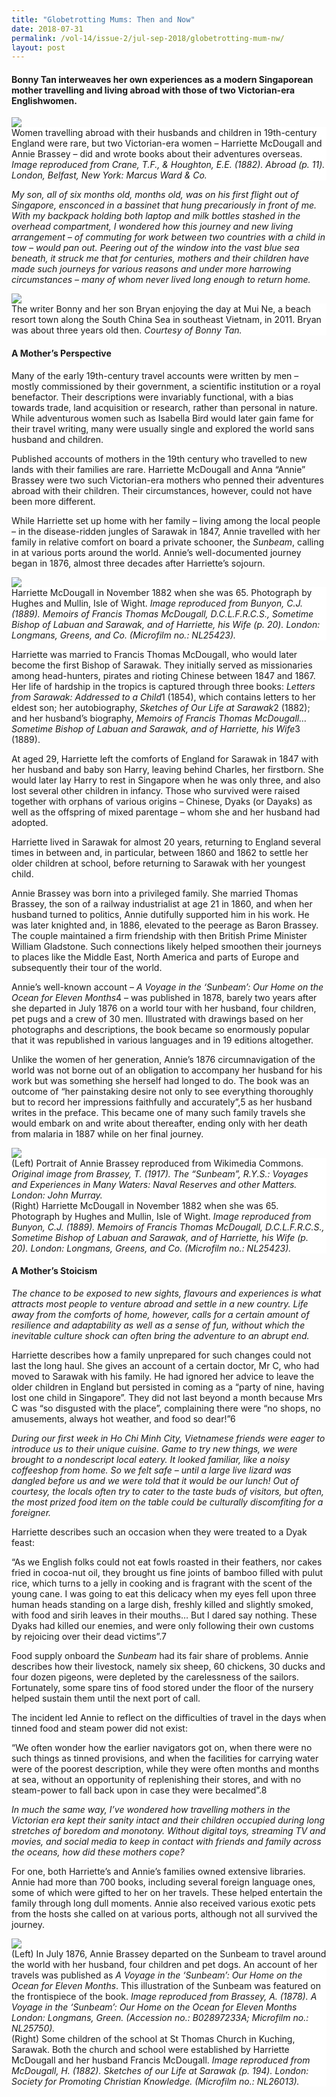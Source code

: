 ```yaml
---
title: "Globetrotting Mums: Then and Now"
date: 2018-07-31
permalink: /vol-14/issue-2/jul-sep-2018/globetrotting-mum-nw/
layout: post
---
```

#### **Bonny Tan** interweaves her own experiences as a modern Singaporean mother travelling and living abroad with those of two Victorian-era Englishwomen.

<img src="/images/Vol-14-issue-2/globetrotting-mums/Globetrotting1.JPG">
<div style="background-color: white;">Women travelling abroad with their husbands and children in 19th-century England were rare, but two Victorian-era women – Harriette McDougall and Annie Brassey – did and wrote books about their adventures overseas. <i>Image reproduced from Crane, T.F., & Houghton, E.E. (1882). Abroad (p. 11). London, Belfast, New York: Marcus Ward & Co.</i></div>

*My son, all of six months old, months old, was on his first flight out of Singapore, ensconced in a bassinet that hung precariously in front of me. With my backpack holding both laptop and milk bottles stashed in the overhead compartment, I wondered how this journey and new living arrangement – of commuting for work between two countries with a child in tow – would pan out. Peering out of the window into the vast blue sea beneath, it struck me that for centuries, mothers and their children have made such journeys for various reasons and under more harrowing circumstances – many of whom never lived long enough to return home.*

<img src="/images/Vol-14-issue-2/globetrotting-mums/Globetrotting2.JPG">
<div style="background-color: white;">The writer Bonny and her son Bryan enjoying the day at Mui Ne, a beach resort town along the South China Sea in southeast Vietnam, in 2011. Bryan was about three years old then. <i>Courtesy of Bonny Tan.</i></div>

#### **A Mother’s Perspective**

Many of the early 19th-century travel accounts were written by men – mostly commissioned by their government, a scientific institution or a royal benefactor. Their descriptions were invariably functional, with a bias towards trade, land acquisition or research, rather than personal in nature. While adventurous women such as Isabella Bird would later gain fame for their travel writing, many were usually single and explored the world sans husband and children.

Published accounts of mothers in the 19th century who travelled to new lands with their families are rare. Harriette McDougall and Anna “Annie” Brassey were two such Victorian-era mothers who penned their adventures abroad with their children. Their circumstances, however, could not have been more different.

While Harriette set up home with her family – living among the local people – in the disease-ridden jungles of Sarawak in 1847, Annie travelled with her family in relative comfort on board a private schooner, the *Sunbeam*, calling in at various ports around the world. Annie’s well-documented journey began in 1876, almost three decades after Harriette’s sojourn.

<img src="/images/Vol-14-issue-2/globetrotting-mums/Globetrotting3.JPG">
<div style="background-color: white;">Harriette McDougall in November 1882 when she was 65. Photograph by Hughes and Mullin, Isle of Wight. <i>Image reproduced from Bunyon, C.J. (1889). Memoirs of Francis Thomas McDougall, D.C.L.F.R.C.S., Sometime Bishop of Labuan and Sarawak, and of Harriette, his Wife (p. 20). London: Longmans, Greens, and Co. (Microfilm no.: NL25423).</i></div>

Harriette was married to Francis Thomas McDougall, who would later become the first Bishop of Sarawak. They initially served as missionaries among head-hunters, pirates and rioting Chinese between 1847 and 1867. Her life of hardship in the tropics is captured through three books: *Letters from Sarawak: Addressed to a Child*1 (1854), which contains letters to her eldest son; her autobiography, *Sketches of Our Life at Sarawak*2 (1882); and her husband’s biography, *Memoirs of Francis Thomas McDougall… Sometime Bishop of Labuan and Sarawak, and of Harriette, his Wife*3 (1889).

At aged 29, Harriette left the comforts of England for Sarawak in 1847 with her husband and baby son Harry, leaving behind Charles, her firstborn. She would later lay Harry to rest in Singapore when he was only three, and also lost several other children in infancy. Those who survived were raised together with orphans of various origins – Chinese, Dyaks (or Dayaks) as well as the offspring of mixed parentage – whom she and her husband had adopted.

Harriette lived in Sarawak for almost 20 years, returning to England several times in between and, in particular, between 1860 and 1862 to settle her older children at school, before returning to Sarawak with her youngest child.

Annie Brassey was born into a privileged family. She married Thomas Brassey, the son of a railway industrialist at age 21 in 1860, and when her husband turned to politics, Annie dutifully supported him in his work. He was later knighted and, in 1886, elevated to the peerage as Baron Brassey. The couple maintained a firm friendship with then British Prime Minister William Gladstone. Such connections likely helped smoothen their journeys to places like the Middle East, North America and parts of Europe and subsequently their tour of the world.

Annie’s well-known account – *A Voyage in the ‘Sunbeam’: Our Home on the Ocean for Eleven Months*4 – was published in 1878, barely two years after she departed in July 1876 on a world tour with her husband, four children, pet pugs and a crew of 30 men. Illustrated with drawings based on her photographs and descriptions, the book became so enormously popular that it was republished in various languages and in 19 editions altogether.

Unlike the women of her generation, Annie’s 1876 circumnavigation of the world was not borne out of an obligation to accompany her husband for his work but was something she herself had longed to do. The book was an outcome of “her painstaking desire not only to see everything thoroughly but to record her impressions faithfully and accurately”,5 as her husband writes in the preface. This became one of many such family travels she would embark on and write about thereafter, ending only with her death from malaria in 1887 while on her final journey.

<img src="/images/Vol-14-issue-2/globetrotting-mums/Globetrotting4.JPG">
<div style="background-color: white;">(Left) Portrait of Annie Brassey reproduced from Wikimedia Commons. <i>Original image from Brassey, T. (1917). The “Sunbeam”, R.Y.S.: Voyages and Experiences in Many Waters: Naval Reserves and other Matters. London: John Murray.</i><br>
(Right) Harriette McDougall in November 1882 when she was 65. Photograph by Hughes and Mullin, Isle of Wight. <i>Image reproduced from Bunyon, C.J. (1889). Memoirs of Francis Thomas McDougall, D.C.L.F.R.C.S., Sometime Bishop of Labuan and Sarawak, and of Harriette, his Wife (p. 20). London: Longmans, Greens, and Co. (Microfilm no.: NL25423).</i></div>

#### **A Mother’s Stoicism**

*The chance to be exposed to new sights, flavours and experiences is what attracts most people to venture abroad and settle in a new country. Life away from the comforts of home, however, calls for a certain amount of resilience and adaptability as well as a sense of fun, without which the inevitable culture shock can often bring the adventure to an abrupt end.*

Harriette describes how a family unprepared for such changes could not last the long haul. She gives an account of a certain doctor, Mr C, who had moved to Sarawak with his family. He had ignored her advice to leave the older children in England but persisted in coming as a “party of nine, having lost one child in Singapore”. They did not last beyond a month because Mrs C was “so disgusted with the place”, complaining there were “no shops, no amusements, always hot weather, and food so dear!”6

*During our first week in Ho Chi Minh City, Vietnamese friends were eager to introduce us to their unique cuisine. Game to try new things, we were brought to a nondescript local eatery. It looked familiar, like a noisy coffeeshop from home. So we felt safe – until a large live lizard was dangled before us and we were told that it would be our lunch! Out of courtesy, the locals often try to cater to the taste buds of visitors, but often, the most prized food item on the table could be culturally discomfiting for a foreigner.*

Harriette describes such an occasion when they were treated to a Dyak feast:

“As we English folks could not eat fowls roasted in their feathers, nor cakes fried in cocoa-nut oil, they brought us fine joints of bamboo filled with pulut rice, which turns to a jelly in cooking and is fragrant with the scent of the young cane. I was going to eat this delicacy when my eyes fell upon three human heads standing on a large dish, freshly killed and slightly smoked, with food and sirih leaves in their mouths… But I dared say nothing. These Dyaks had killed our enemies, and were only following their own customs by rejoicing over their dead victims”.7

Food supply onboard the *Sunbeam* had its fair share of problems. Annie describes how their livestock, namely six sheep, 60 chickens, 30 ducks and four dozen pigeons, were depleted by the carelessness of the sailors. Fortunately, some spare tins of food stored under the floor of the nursery helped sustain them until the next port of call.

The incident led Annie to reflect on the difficulties of travel in the days when tinned food and steam power did not exist:

“We often wonder how the earlier navigators got on, when there were no such things as tinned provisions, and when the facilities for carrying water were of the poorest description, while they were often months and months at sea, without an opportunity of replenishing their stores, and with no steam-power to fall back upon in case they were becalmed”.8

*In much the same way, I’ve wondered how travelling mothers in the Victorian era kept their sanity intact and their children occupied during long stretches of boredom and monotony. Without digital toys, streaming TV and movies, and social media to keep in contact with friends and family across the oceans, how did these mothers cope?*

For one, both Harriette’s and Annie’s families owned extensive libraries. Annie had more than 700 books, including several foreign language ones, some of which were gifted to her on her travels. These helped entertain the family through long dull moments. Annie also received various exotic pets from the hosts she called on at various ports, although not all survived the journey.

<img src="/images/Vol-14-issue-2/globetrotting-mums/Globetrotting5.JPG">
<div style="background-color: white;">(Left) In July 1876, Annie Brassey departed on the Sunbeam to travel around the world with her husband, four children and pet dogs. An account of her travels was published as <i>A Voyage in the ‘Sunbeam’: Our Home on the Ocean for Eleven Months</i>. This illustration of the Sunbeam was featured on the frontispiece of the book. <i>Image reproduced from Brassey, A. (1878). A Voyage in the ‘Sunbeam’: Our Home on the Ocean for Eleven Months London: Longmans, Green. (Accession no.: B02897233A; Microfilm no.: NL25750).</i><br>
(Right) Some children of the school at St Thomas Church in Kuching, Sarawak. Both the church and school were established by Harriette McDougall and her husband Francis McDougall. <i>Image reproduced from McDougall, H. (1882). Sketches of our Life at Sarawak (p. 194). London: Society for Promoting Christian Knowledge. (Microfilm no.: NL26013).</i></div>